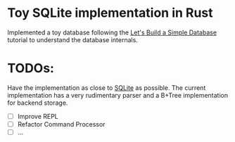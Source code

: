 # Toy SQLite implementation in Rust

Implemented a toy database following the [Let's Build a Simple Database][0] tutorial to understand the database internals.

# TODOs:
Have the implementation as close to [SQLite][1] as possible.
The current implementation has a very rudimentary parser and a B+Tree implementation for backend storage.

- [ ] Improve REPL
- [ ] Refactor Command Processor
- [ ] ...

[0]: https://cstack.github.io/db_tutorial/
[1]: https://www.sqlite.org/arch.html
